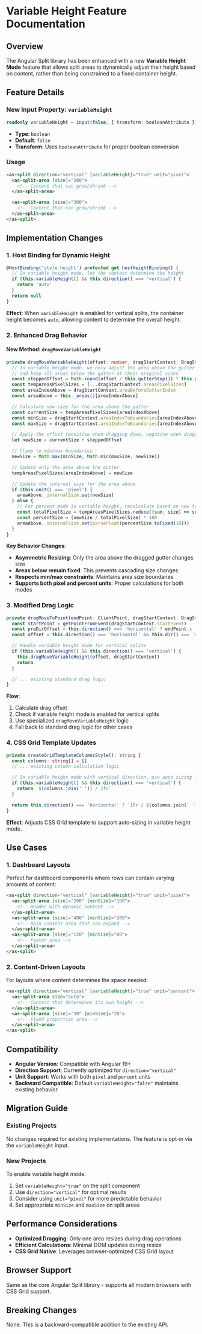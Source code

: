 # Variable Height Feature Documentation

## Overview

The Angular Split library has been enhanced with a new **Variable Height Mode** feature that allows split areas to dynamically adjust their height based on content, rather than being constrained to a fixed container height.

## Feature Details

### New Input Property: `variableHeight`

```typescript
readonly variableHeight = input(false, { transform: booleanAttribute })
```

- **Type**: `boolean`
- **Default**: `false`
- **Transform**: Uses `booleanAttribute` for proper boolean conversion

### Usage

```html
<as-split direction="vertical" [variableHeight]="true" unit="pixel">
  <as-split-area [size]="200">
    <!-- Content that can grow/shrink -->
  </as-split-area>

  <as-split-area [size]="300">
    <!-- Content that can grow/shrink -->
  </as-split-area>
</as-split>
```

## Implementation Changes

### 1. Host Binding for Dynamic Height

```typescript
@HostBinding('style.height') protected get hostHeightBinding() {
  // In variable height mode, let the content determine the height
  if (this.variableHeight() && this.direction() === 'vertical') {
    return 'auto'
  }
  return null
}
```

**Effect**: When `variableHeight` is enabled for vertical splits, the container height becomes `auto`, allowing content to determine the overall height.

### 2. Enhanced Drag Behavior

#### New Method: `dragMoveVariableHeight`

```typescript
private dragMoveVariableHeight(offset: number, dragStartContext: DragStartContext) {
  // In variable height mode, we only adjust the area above the gutter
  // and keep all areas below the gutter at their original sizes
  const steppedOffset = Math.round(offset / this.gutterStep()) * this.gutterStep()
  const tempAreasPixelSizes = [...dragStartContext.areasPixelSizes]
  const areaIndexAbove = dragStartContext.areaBeforeGutterIndex
  const areaAbove = this._areas()[areaIndexAbove]

  // Calculate new size for the area above the gutter
  const currentSize = tempAreasPixelSizes[areaIndexAbove]
  const minSize = dragStartContext.areaIndexToBoundaries[areaIndexAbove].min
  const maxSize = dragStartContext.areaIndexToBoundaries[areaIndexAbove].max

  // Apply the offset (positive when dragging down, negative when dragging up)
  let newSize = currentSize + steppedOffset

  // Clamp to min/max boundaries
  newSize = Math.max(minSize, Math.min(maxSize, newSize))

  // Update only the area above the gutter
  tempAreasPixelSizes[areaIndexAbove] = newSize

  // Update the internal size for the area above
  if (this.unit() === 'pixel') {
    areaAbove._internalSize.set(newSize)
  } else {
    // For percent mode in variable height, recalculate based on new total
    const totalPixelSize = tempAreasPixelSizes.reduce((sum, size) => sum + size, 0)
    const percentSize = (newSize / totalPixelSize) * 100
    areaAbove._internalSize.set(parseFloat(percentSize.toFixed(10)))
  }
}
```

**Key Behavior Changes**:

- **Asymmetric Resizing**: Only the area above the dragged gutter changes size
- **Areas below remain fixed**: This prevents cascading size changes
- **Respects min/max constraints**: Maintains area size boundaries
- **Supports both pixel and percent units**: Proper calculations for both modes

### 3. Modified Drag Logic

```typescript
private dragMoveToPoint(endPoint: ClientPoint, dragStartContext: DragStartContext) {
  const startPoint = getPointFromEvent(dragStartContext.startEvent)
  const preDirOffset = this.direction() === 'horizontal' ? endPoint.x - startPoint.x : endPoint.y - startPoint.y
  const offset = this.direction() === 'horizontal' && this.dir() === 'rtl' ? -preDirOffset : preDirOffset

  // Handle variable height mode for vertical splits
  if (this.variableHeight() && this.direction() === 'vertical') {
    this.dragMoveVariableHeight(offset, dragStartContext)
    return
  }

  // ... existing standard drag logic
}
```

**Flow**:

1. Calculate drag offset
2. Check if variable height mode is enabled for vertical splits
3. Use specialized `dragMoveVariableHeight` logic
4. Fall back to standard drag logic for other cases

### 4. CSS Grid Template Updates

```typescript
private createGridTemplateColumnsStyle(): string {
  const columns: string[] = []
  // ... existing column calculation logic

  // In variable height mode with vertical direction, use auto sizing for rows
  if (this.variableHeight() && this.direction() === 'vertical') {
    return `${columns.join(' ')} / 1fr`
  }

  return this.direction() === 'horizontal' ? `1fr / ${columns.join(' ')}` : `${columns.join(' ')} / 1fr`
}
```

**Effect**: Adjusts CSS Grid template to support auto-sizing in variable height mode.

## Use Cases

### 1. Dashboard Layouts

Perfect for dashboard components where rows can contain varying amounts of content:

```html
<as-split direction="vertical" [variableHeight]="true" unit="pixel">
  <as-split-area [size]="200" [minSize]="100">
    <!-- Header with dynamic content -->
  </as-split-area>
  <as-split-area [size]="400" [minSize]="200">
    <!-- Main content area that can expand -->
  </as-split-area>
  <as-split-area [size]="120" [minSize]="80">
    <!-- Footer area -->
  </as-split-area>
</as-split>
```

### 2. Content-Driven Layouts

For layouts where content determines the space needed:

```html
<as-split direction="vertical" [variableHeight]="true" unit="percent">
  <as-split-area size="auto">
    <!-- Content that determines its own height -->
  </as-split-area>
  <as-split-area [size]="30" [minSize]="20">
    <!-- Fixed proportion area -->
  </as-split-area>
</as-split>
```

## Compatibility

- **Angular Version**: Compatible with Angular 19+
- **Direction Support**: Currently optimized for `direction="vertical"`
- **Unit Support**: Works with both `pixel` and `percent` units
- **Backward Compatible**: Default `variableHeight="false"` maintains existing behavior

## Migration Guide

### Existing Projects

No changes required for existing implementations. The feature is opt-in via the `variableHeight` input.

### New Projects

To enable variable height mode:

1. Set `variableHeight="true"` on the split component
2. Use `direction="vertical"` for optimal results
3. Consider using `unit="pixel"` for more predictable behavior
4. Set appropriate `minSize` and `maxSize` on split areas

## Performance Considerations

- **Optimized Dragging**: Only one area resizes during drag operations
- **Efficient Calculations**: Minimal DOM updates during resize
- **CSS Grid Native**: Leverages browser-optimized CSS Grid layout

## Browser Support

Same as the core Angular Split library - supports all modern browsers with CSS Grid support.

## Breaking Changes

None. This is a backward-compatible addition to the existing API.
